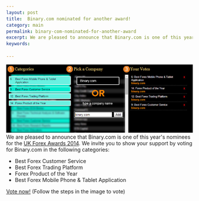 ```yaml
---
layout: post
title:  Binary.com nominated for another award!
category: main
permalink: binary-com-nominated-for-another-award
excerpt: We are pleased to announce that Binary.com is one of this year's nominees for the UK Forex Awards 2014. 
keywords: 

---
```

![](/post_images/7799451_orig.jpg)
We are pleased to announce that Binary.com is one of this year's nominees for the [UK Forex Awards 2014](http://info.binary.com/ukfxaward14). We invite you to show your support by voting for Binary.com in the following categories:   
* Best Forex Customer Service
* Best Forex Trading Platform
* Forex Product of the Year
* Best Forex Mobile Phone & Tablet Application


[Vote now!](http://info.binary.com/ukfxaward14) (Follow the steps in the image to vote)